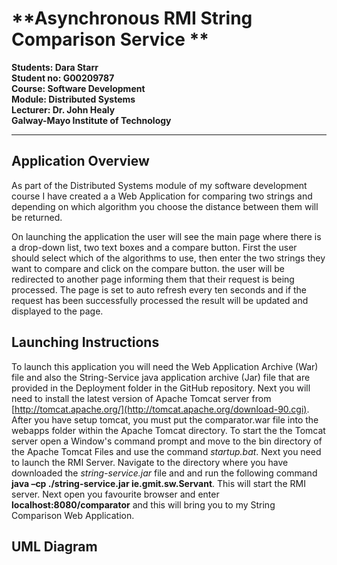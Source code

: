 **Asynchronous RMI String Comparison Service **
===================

**Students: Dara Starr**<br>
**Student no: G00209787**<br>
**Course: Software Development**<br>
**Module: Distributed Systems**<br>
**Lecturer: Dr. John Healy**<br>
**Galway-Mayo Institute of Technology**
****


Application  Overview
-------------

As part of the Distributed Systems module of my software development course I have created a a Web Application for comparing two strings and depending on which algorithm you choose the distance between them will be returned.

On launching the application the user will see the main page where there is a drop-down list, two text boxes and a compare button. First the user should select which of the algorithms to use, then enter the two strings they want to compare and click on the compare button. the user will be redirected to another page informing them that their request is being processed. The page is set to auto refresh every ten seconds and if the request has been successfully processed the result will be updated and displayed to the page. 


Launching Instructions
-------------
To launch this application you will need the Web Application Archive (War) file and also the String-Service java application archive (Jar) file that are provided in the Deployment folder in the GitHub repository. Next you will need to install the latest version of Apache Tomcat server from [http://tomcat.apache.org/](http://tomcat.apache.org/download-90.cgi). After you have setup tomcat, you must put the comparator.war file into the webapps folder within the Apache Tomcat directory. To start the the Tomcat server open a Window's command prompt and move to the bin directory of the Apache Tomcat Files and use the command *startup.bat*. Next you need to launch the RMI Server. Navigate to the directory where you have downloaded the *string-service.jar* file and and run the following command **java –cp ./string-service.jar ie.gmit.sw.Servant**. This will start the RMI server. Next open you favourite browser and enter **localhost:8080/comparator** and this will bring you to my String Comparison Web Application.

UML Diagram
-------------

